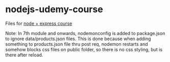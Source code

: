# nodejs-udemy-course
Files for [node + express course](https://www.udemy.com/course/nodejs-the-complete-guide/)

Note:
In 7th module and onwards, nodemonconfig is added to package.json to ignore data/products.json files. This is done because when adding something to products.json file thru post req, nodemon restarts and somehow blocks css files on public folder, so there is no css styling, but is there after reload.
